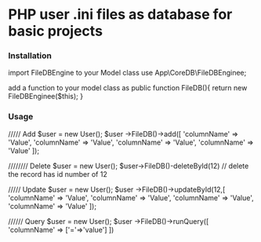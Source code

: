 <h1>PHP user .ini files as database for basic projects</h1>

<h3>Installation</h3>

import FileDBEngine to your Model class
use App\CoreDB\FileDBEnginee;

add a function to your model class as
    public function FileDB(){
        return new FileDBEnginee($this);
    }

<h3>Usage</h3>
///// Add
$user = new User();
$user ->FileDB()->add([
    'columnName' => 'Value',
    'columnName' => 'Value',
    'columnName' => 'Value',
    'columnName' => 'Value'
]);


//////// Delete
$user = new User();
$user->FileDB()-deleteById(12) // delete the record has id number of 12


///// Update
$user = new User();
$user ->FileDB()->updateById(12,[
    'columnName' => 'Value',
    'columnName' => 'Value',
    'columnName' => 'Value',
    'columnName' => 'Value'
]);

////// Query
$user = new User();
$user ->FileDB()->runQuery([
'columnName' => ['='=>'value']
])
